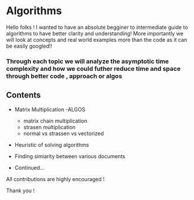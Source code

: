 # Algorithms
Hello folks ! I wanted to have an absolute begginer to intermediate guide to algorithms to have better clarity and understanding!
More importantly we will look at concepts and real world examples more than the code as it can be easily googled!! 

### Through each topic we will analyze the asymptotic time complexity and how we could futher reduce time and space through better code , approach or algos

## Contents 

* Matrix Multiplication -ALGOS
   * matrix chain multiplication 
   * strasen multiplication 
   * normal vs strassen vs vectorized
   
   
* Heuristic of solving algorithms
* Finding simiarity between various documents 
* Continued...
 



All contributions are highly encouraged !

Thank you ! 

